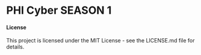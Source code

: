 # PHI Cyber SEASON 1

#### License

This project is licensed under the MIT License - see the LICENSE.md file for details.

